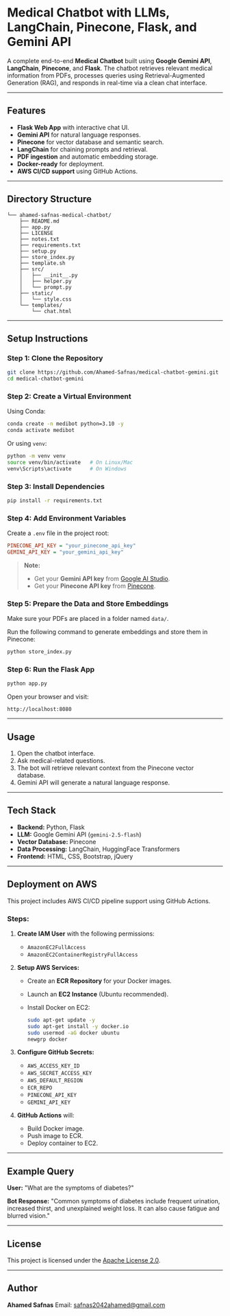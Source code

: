 # Medical Chatbot with LLMs, LangChain, Pinecone, Flask, and Gemini API

A complete end-to-end **Medical Chatbot** built using **Google Gemini API**, **LangChain**, **Pinecone**, and **Flask**. The chatbot retrieves relevant medical information from PDFs, processes queries using Retrieval-Augmented Generation (RAG), and responds in real-time via a clean chat interface.

---

## Features

* **Flask Web App** with interactive chat UI.
* **Gemini API** for natural language responses.
* **Pinecone** for vector database and semantic search.
* **LangChain** for chaining prompts and retrieval.
* **PDF ingestion** and automatic embedding storage.
* **Docker-ready** for deployment.
* **AWS CI/CD support** using GitHub Actions.

---

## Directory Structure

```
└── ahamed-safnas-medical-chatbot/
    ├── README.md
    ├── app.py
    ├── LICENSE
    ├── notes.txt
    ├── requirements.txt
    ├── setup.py
    ├── store_index.py
    ├── template.sh
    ├── src/
    │   ├── __init__.py
    │   ├── helper.py
    │   └── prompt.py
    ├── static/
    │   └── style.css
    └── templates/
        └── chat.html
```

---

## Setup Instructions

### **Step 1: Clone the Repository**

```bash
git clone https://github.com/Ahamed-Safnas/medical-chatbot-gemini.git
cd medical-chatbot-gemini
```

### **Step 2: Create a Virtual Environment**

Using Conda:

```bash
conda create -n medibot python=3.10 -y
conda activate medibot
```

Or using `venv`:

```bash
python -m venv venv
source venv/bin/activate   # On Linux/Mac
venv\Scripts\activate      # On Windows
```

### **Step 3: Install Dependencies**

```bash
pip install -r requirements.txt
```

### **Step 4: Add Environment Variables**

Create a `.env` file in the project root:

```ini
PINECONE_API_KEY = "your_pinecone_api_key"
GEMINI_API_KEY = "your_gemini_api_key"
```

> **Note:**
>
> * Get your **Gemini API key** from [Google AI Studio](https://aistudio.google.com/).
> * Get your **Pinecone API key** from [Pinecone](https://www.pinecone.io/).

### **Step 5: Prepare the Data and Store Embeddings**

Make sure your PDFs are placed in a folder named `data/`.

Run the following command to generate embeddings and store them in Pinecone:

```bash
python store_index.py
```

### **Step 6: Run the Flask App**

```bash
python app.py
```

Open your browser and visit:

```
http://localhost:8080
```

---

## Usage

1. Open the chatbot interface.
2. Ask medical-related questions.
3. The bot will retrieve relevant context from the Pinecone vector database.
4. Gemini API will generate a natural language response.

---

## Tech Stack

* **Backend:** Python, Flask
* **LLM:** Google Gemini API (`gemini-2.5-flash`)
* **Vector Database:** Pinecone
* **Data Processing:** LangChain, HuggingFace Transformers
* **Frontend:** HTML, CSS, Bootstrap, jQuery

---

## Deployment on AWS

This project includes AWS CI/CD pipeline support using GitHub Actions.

### Steps:

1. **Create IAM User** with the following permissions:

   * `AmazonEC2FullAccess`
   * `AmazonEC2ContainerRegistryFullAccess`

2. **Setup AWS Services:**

   * Create an **ECR Repository** for your Docker images.
   * Launch an **EC2 Instance** (Ubuntu recommended).
   * Install Docker on EC2:

     ```bash
     sudo apt-get update -y
     sudo apt-get install -y docker.io
     sudo usermod -aG docker ubuntu
     newgrp docker
     ```

3. **Configure GitHub Secrets:**

   * `AWS_ACCESS_KEY_ID`
   * `AWS_SECRET_ACCESS_KEY`
   * `AWS_DEFAULT_REGION`
   * `ECR_REPO`
   * `PINECONE_API_KEY`
   * `GEMINI_API_KEY`

4. **GitHub Actions** will:

   * Build Docker image.
   * Push image to ECR.
   * Deploy container to EC2.

---

## Example Query

**User:** "What are the symptoms of diabetes?"

**Bot Response:**
"Common symptoms of diabetes include frequent urination, increased thirst, and unexplained weight loss. It can also cause fatigue and blurred vision."

---

## License

This project is licensed under the [Apache License 2.0](LICENSE).

---

## Author

**Ahamed Safnas**
Email: [safnas2042ahamed@gmail.com](mailto:safnas2042ahamed@gmail.com)
